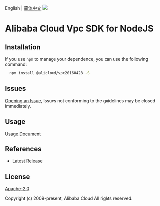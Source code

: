 English | [简体中文](README-CN.md)
![](https://aliyunsdk-pages.alicdn.com/icons/AlibabaCloud.svg)

# Alibaba Cloud Vpc SDK for NodeJS

## Installation
If you use `npm` to manage your dependence, you can use the following command:

```sh
  npm install @alicloud/vpc20160428 -S
```

## Issues
[Opening an Issue](https://github.com/aliyun/alibabacloud-typescript-sdk/issues/new), Issues not conforming to the guidelines may be closed immediately.

## Usage
[Usage Document](https://github.com/aliyun/alibabacloud-typescript-sdk/blob/master/docs/Usage-EN.md#quick-examples)

## References
* [Latest Release](https://github.com/aliyun/alibabacloud-typescript-sdk/)

## License
[Apache-2.0](http://www.apache.org/licenses/LICENSE-2.0)

Copyright (c) 2009-present, Alibaba Cloud All rights reserved.
